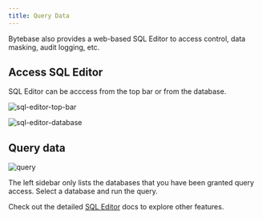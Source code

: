 ```yaml
---
title: Query Data
---
```


Bytebase also provides a web-based SQL Editor to access control, data masking, audit logging, etc.

## Access SQL Editor

SQL Editor can be acccess from the top bar or from the database.

![sql-editor-top-bar](/content/docs/get-started/step-by-step/query-data/access-sql-editor-top.webp)

![sql-editor-database](/content/docs/get-started/step-by-step/query-data/access-sql-editor-database.webp)

## Query data

![query](/content/docs/get-started/step-by-step/query-data/query.webp)

The left sidebar only lists the databases that you have been granted query access. Select a database
and run the query.

Check out the detailed [SQL Editor](/docs/sql-editor/overview) docs to explore other features.
